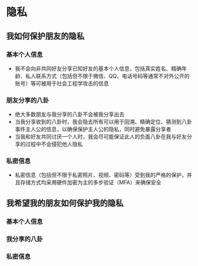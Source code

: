 # 隐私
## 我如何保护朋友的隐私
### 基本个人信息
- 我不会向非共同好友分享已知好友的基本个人信息，包括真实姓名、精确年龄、私人联系方式（包括但不限于微信、QQ、电话号码等通常不对外公开的账号）等可被用于社会工程学攻击的信息

### 朋友分享的八卦
- 绝大多数朋友与我分享的八卦不会被我分享出去
- 当我分享收到的八卦时，我会隐去所有可以用于回溯、精确定位、猜测到八卦事件主人公的信息，以确保保护主人公的隐私，同时避免暴露分享者
- 当我和好友共同讨厌一个人时，我会尽可能保证此人的负面八卦在我与好友分享的过程中不会侵犯他人隐私

### 私密信息
- 私密信息（包括但不限于私密照片、视频、密码等）受到我的严格的保护，并且存储方式均采用硬件加密为主的多步验证（MFA）来确保安全

## 我希望我的朋友如何保护我的隐私
### 基本个人信息


### 我分享的八卦


### 私密信息

